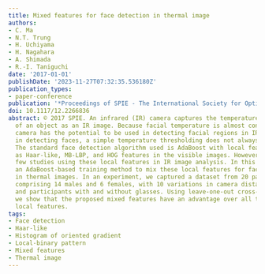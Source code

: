 ```yaml
---
title: Mixed features for face detection in thermal image
authors:
- C. Ma
- N.T. Trung
- H. Uchiyama
- H. Nagahara
- A. Shimada
- R.-I. Taniguchi
date: '2017-01-01'
publishDate: '2023-11-27T07:32:35.536180Z'
publication_types:
- paper-conference
publication: '*Proceedings of SPIE - The International Society for Optical Engineering*'
doi: 10.1117/12.2266836
abstract: © 2017 SPIE. An infrared (IR) camera captures the temperature distribution
  of an object as an IR image. Because facial temperature is almost constant, an IR
  camera has the potential to be used in detecting facial regions in IR images. However,
  in detecting faces, a simple temperature thresholding does not always work reliably.
  The standard face detection algorithm used is AdaBoost with local features, such
  as Haar-like, MB-LBP, and HOG features in the visible images. However, there are
  few studies using these local features in IR image analysis. In this paper, we propose
  an AdaBoost-based training method to mix these local features for face detection
  in thermal images. In an experiment, we captured a dataset from 20 participants,
  comprising 14 males and 6 females, with 10 variations in camera distance, 21 poses,
  and participants with and without glasses. Using leave-one-out cross-validation,
  we show that the proposed mixed features have an advantage over all the regular
  local features.
tags:
- Face detection
- Haar-like
- Histogram of oriented gradient
- Local-binary pattern
- Mixed features
- Thermal image
---
```

